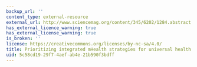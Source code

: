 ```yaml
---
backup_url: ''
content_type: external-resource
external_url: http://www.sciencemag.org/content/345/6202/1284.abstract
has_external_licence_warning: true
has_external_license_warning: true
is_broken: ''
license: https://creativecommons.org/licenses/by-nc-sa/4.0/
title: Prioritizing integrated mHealth strategies for universal health coverage
uid: 5c58cd19-29f7-4aef-ab4e-21b590f3bdff
---
```

